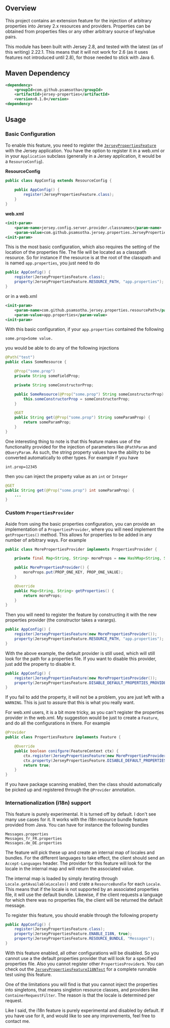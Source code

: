 ## Overview

This project contains an extension feature for the injection of arbitrary properties
into Jersey 2.x resources and providers. Properties can be obtained from
properties files or any other arbitrary source of key/value pairs.

This module has been built with Jersey 2.8, and tested with the latest (as
of this writing) 2.22.1. This means that it will not work for 2.6
(as it uses features not introduced until 2.8), for those needed to stick with Java 6.

## Maven Dependency 

```xml
<dependency>
    <groupId>com.github.psamsotha</groupId>
    <artifactId>jersey-properties</artifactId>
    <version>0.1.0</version>
<dependency>
```

## Usage

### Basic Configuration

To enable this feature, you need to register the [`JerseyPropertiesFeature`][1] with the 
Jersey application. You have the option to register it in a web.xml or in your 
`Application` subclass (generally in a Jersey application, it would be a 
`ResourceConfig`).

**ResourceConfig**

```java
public class AppConfig extends ResourceConfig {
    
    public AppConfig() {
        register(JerseyPropertiesFeature.class);
    }
}
```

**web.xml**

```xml
<init-param>
    <param-name>jersey.config.server.provider.classnames</param-name>
    <param-value>com.github.psamsotha.jersey.properties.JerseyPropertiesFeature</param-value>
<init-param>
```

This is the most basic configuration, which also requires the setting of the 
location of the properties file. The file will be located as a classpath resource.
So for instance if the resource is at the root of the classpath and is 
named `app.properties`, you just need to do

```java
public AppConfig() {
    register(JerseyPropertiesFeature.class);
    property(JerseyPropertiesFeature.RESOURCE_PATH, "app.properties");
}
```

or in a web.xml

```xml
<init-param>
    <param-name>com.github.psamsotha.jersey.properties.resourcePath</param-name>
    <param-value>app.properties</param-value>
<init-param>
```

With this basic configuration, if your `app.properties` contained the following

    some.prop=Some value.

you would be able to do any of the following injections

```java
@Path("test")
public class SomeResource {

    @Prop("some.prop")
    private String someFieldProp;

    private String someConstructorProp;

    public SomeResource(@Prop("some.prop") String someConstructorProp) {
        this.someConstructorProp = someConstructorProp;
    }

    @GET
    public String get(@Prop("some.prop") String someParamProp) {
        return someParamProp;
    }
}
```

One interesting thing to note is that this feature makes use of the functionality 
provided for the injection of parameters like `@PathParam` and `@QueryParam`.
As such, the string property values have the ability to be converted automatically
to other types. For example if you have

    int.prop=12345

then you can inject the property value as an `int` or `Integer`

```java
@GET
public String get(@Prop("some.prop") int someParamProp) {
    ...
}
```

### Custom `PropertiesProvider`

Aside from using the basic properties configuration, you can provide an 
implementation of a `PropertiesProvider`, where you will need implement
the `getProperties()` method. This allows for properties to be added 
in any number of arbitrary ways. For example

```java
public class MorePropertiesProvider implements PropertiesProvider {

    private final Map<String, String> moreProps = new HashMap<String, String>();

    public MorePropertiesProvider() {
        moreProps.put(PROP_ONE_KEY, PROP_ONE_VALUE);
    }

    @Override
    public Map<String, String> getProperties() {
        return moreProps;
    }
}
```

Then you will need to register the feature by constructing it with the new 
properties provider (the constructor takes a varargs).

```java
public AppConfig() {
    register(JerseyPropertiesFeature(new MorePropertiesProvider());
    property(JerseyPropertiesFeature.RESOURCE_PATH, "app.properties");
}
```

With the above example, the default provider is still used, which will still 
look for the path for a properties file. If you want to disable this provider, 
just add the property to disable it.

```java
public AppConfig() {
    register(JerseyPropertiesFeature(new MorePropertiesProvider());
    property(JerseyPropertiesFeature.DISABLE_DEFAULT_PROPERTIES_PROVIDER, true);
}
```

If you fail to add the property, it will not be a problem, you are just left 
with a `WARNING`. This is just to assure that this is what you really want.

For web.xml users, it is a bit more tricky, as you can't register the properties
provider in the web.xml. My suggestion would be just to create a `Feature`, and
do all the configurations in there. For example

```java
@Provider
public class PropertiesFeature implements Feature {

    @Override
    public boolean conifgure(FeatureContext ctx) {
        ctx.register(JerseyPropertiesFeature(new MorePropertiesProvider());
        ctx.property(JerseyPropertiesFeature.DISABLE_DEFAULT_PROPERTIES_PROVIDER, true);
        return true;
    }
}
```

If you have package scanning enabled, then the class should automatically be
picked up and registered through the `@Provider` annotation. 

### Internationalization (i18n) support

This feature is purely experimental. It is turned off by default. 
I don't see many use cases for it. It works with the i18n resource bundle
feature provided from Java. You can have for instance the following bundles

    Messages.properties
    Messages_fr_FR.properties
    Messages.de_DE.properties

The feature will pick these up and create an internal map of locales and bundles.
For the different languages to take effect, the client should send an
`Accept-Languages` header. The provider for this feature will look for the locale
in the internal map and will return the associated value. 

The internal map is loaded by simply iterating through `Locale.getAvailableLocales()`
and crate a `ResourceBundle` for each `Locale`. This means that if the locale
is not supported by an associated properties file, it will use the default bundle.
Likewise, if the client requests a language for which there was no properties
file, the client will be returned the default message.

To register this feature, you should enable through the following property

```java
public AppConfig() {
    register(JerseyPropertiesFeature.class);
    property(JerseyPropertiesFeature.ENABLE_I18N, true);
    property(JerseyPropertiesFeature.RESOURCE_BUNDLE, "Messages");
}
```

With this feature enabled, all other configurations will be disabled. So you 
cannot use a the default properties provider that will look for a specified
properties file. Also you cannot register other `PropertiesProvider`s. 
You can check out the [`JerseyPropertiesFeatureI18NTest`][2] for a complete
runnable test using this feature.

One of the limitations you will find is that you cannot inject the properties
into singletons, that means singleton resource classes, and providers like
`ContainerRequestFilter`. The reason is that the locale is determined per request.

Like I said, the i18n feature is purely experimental and disabled by default.
If you have use for it, and would like to see any improvements, feel free to 
contact me.

[1]: https://github.com/psamsotha/jersey-properties/blob/master/src/main/java/com/github/psamsotha/jersey/properties/JerseyPropertiesFeature.java

[2]: https://github.com/psamsotha/jersey-properties/blob/master/src/test/java/com/github/psamsotha/jersey/properties/JerseyPropertiesFeatureI18NTest.java